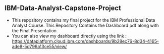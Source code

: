 <h2> IBM-Data-Analyst-Capstone-Project</h2>
<ul>
<li>This repository contains my final project for the IBM Professional Data Analyst Course. This Repository Contains the Dashboard pdf along with the Final Presentation</li>
<li>You can also view my dashboard directly using the link : 
<a href="https://dataplatform.cloud.ibm.com/dashboards/9b28ec76-8d34-4165-ade8-5d796a13ce55/view/0400fd0d33ef29f36cc6e6e4079d28577f652d5fe3bb840a808d7b4907357597a86a1692c82d1e588c170465f2ed150dc0">https://dataplatform.cloud.ibm.com/dashboards/9b28ec76-8d34-4165-ade8-5d796a13ce55/view/</a></li>
</ul>
